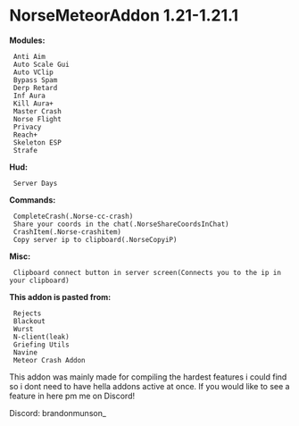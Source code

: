 # NorseMeteorAddon 1.21-1.21.1

**Modules:**
```
 Anti Aim
 Auto Scale Gui
 Auto VClip
 Bypass Spam
 Derp Retard
 Inf Aura
 Kill Aura+
 Master Crash
 Norse Flight
 Privacy
 Reach+
 Skeleton ESP
 Strafe
```

**Hud:**
```
 Server Days
```

**Commands:**
```
 CompleteCrash(.Norse-cc-crash)
 Share your coords in the chat(.NorseShareCoordsInChat)
 CrashItem(.Norse-crashitem)
 Copy server ip to clipboard(.NorseCopyiP)
```

**Misc:**
```
 Clipboard connect button in server screen(Connects you to the ip in your clipboard)
```

**This addon is pasted from:**
```
 Rejects
 Blackout
 Wurst
 N-client(leak)
 Griefing Utils
 Navine
 Meteor Crash Addon
```
This addon was mainly made for compiling the hardest features i could find so i dont need to have hella addons active at once. If you would like to see a feature in here pm me on Discord!

Discord: brandonmunson_
